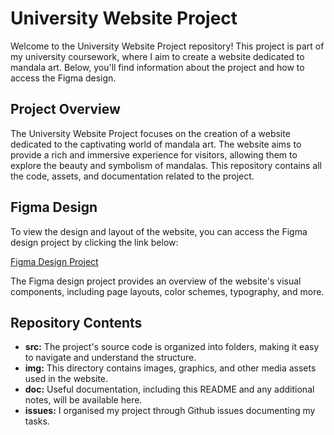 # University Website Project

Welcome to the University Website Project repository! 
This project is part of my university coursework, where I aim to create a website dedicated to mandala art. Below, you'll find information about the project and how to access the Figma design.

## Project Overview

The University Website Project focuses on the creation of a website dedicated to the captivating world of mandala art. 
The website aims to provide a rich and immersive experience for visitors, allowing them to explore the beauty and symbolism of mandalas. 
This repository contains all the code, assets, and documentation related to the project.

## Figma Design

To view the design and layout of the website, you can access the Figma design project by clicking the link below:

[Figma Design Project](https://www.figma.com/file/8eKHfVzi2XMrARr5eXD4Nq/First-Website-Draft?type=design&node-id=0%3A1&mode=design&t=bvAPs7Nq73iQkMtg-1)

The Figma design project provides an overview of the website's visual components, including page layouts, color schemes, typography, and more.

## Repository Contents

- **src:** The project's source code is organized into folders, making it easy to navigate and understand the structure.
- **img:** This directory contains images, graphics, and other media assets used in the website.
- **doc:** Useful documentation, including this README and any additional notes, will be available here.
- **issues:** I organised my project through Github issues documenting my tasks.
